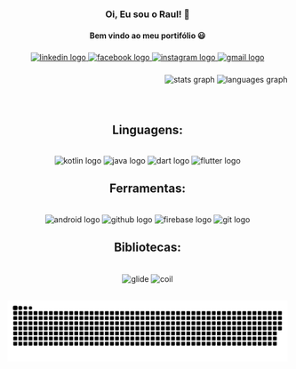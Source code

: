 <div align="center">

### Oi, Eu sou o Raul! 👋
#### Bem vindo ao meu portifólio 😃
  
  </div>

  ###
<div align="center">
  <a href="https://www.linkedin.com/in/raulsarai/" target="_blank">
    <img src="https://raw.githubusercontent.com/maurodesouza/profile-readme-generator/master/src/assets/icons/social/linkedin/default.svg" width="130" height="30" alt="linkedin logo"  />
  </a>
  <a href="https://www.facebook.com/raul.msarai" target="_blank">
    <img src="https://raw.githubusercontent.com/maurodesouza/profile-readme-generator/master/src/assets/icons/social/facebook/default.svg" width="130" height="30" alt="facebook logo"  />
  </a>
  <a href="https://www.instagram.com/raul_msarai/" target="_blank">
    <img src="https://raw.githubusercontent.com/maurodesouza/profile-readme-generator/master/src/assets/icons/social/instagram/default.svg" width="130" height="30" alt="instagram logo"  />
  </a>
  <a href="raulmauro.sj@gmail.com" target="_blank">
    <img src="https://raw.githubusercontent.com/maurodesouza/profile-readme-generator/master/src/assets/icons/social/gmail/default.svg" width="130" height="30" alt="gmail logo"  />
  </a>
</div>

###
<div>
  </div>


###
<div align="right">
  <img src="https://github-readme-stats.vercel.app/api?hide_title=false&hide_rank=false&show_icons=true&include_all_commits=true&count_private=true&disable_animations=false&theme=dark&locale=pt-br&hide_border=true&username=raulsarai" height="150" alt="stats graph"  />
  <img src="https://github-readme-stats.vercel.app/api/top-langs?locale=pt-br&hide_title=false&layout=compact&card_width=320&langs_count=10&theme=dark&hide_border=true&username=raulsarai" height="150" alt="languages graph"  />
</div>

###


  
  
<div style="display: inline_block" align="center"><br>
  
 ##
 ## Linguagens:
    
</div>
    
<div style="display: inline_block" align="center"><br>
  

<div align="center">
  <img src="https://cdn.jsdelivr.net/gh/devicons/devicon/icons/kotlin/kotlin-original.svg" height="50" width="120" alt="kotlin logo"  />
  <img src="https://cdn.jsdelivr.net/gh/devicons/devicon/icons/java/java-original.svg" height="50" width="120" alt="java logo"  />
  <img src="https://cdn.jsdelivr.net/gh/devicons/devicon/icons/dart/dart-original.svg" height="50" width="120" alt="dart logo"  />
  <img src="https://cdn.jsdelivr.net/gh/devicons/devicon/icons/flutter/flutter-original.svg" height="50" width="120" alt="flutter logo"  />
</div>

###
  
  ##
  ## Ferramentas:
  
  </div>
  
 <div style="display: inline_block" align="center"><br>
  
  <div align="center">
  <img src="https://cdn.jsdelivr.net/gh/devicons/devicon/icons/android/android-original.svg" height="50" width="120" alt="android logo"  />
  <img src="https://cdn.jsdelivr.net/gh/devicons/devicon/icons/androidstudio/androidstudio-plain-wordmark.svg" height="60" width="100" alt="github logo"  />
  <img src="https://cdn.jsdelivr.net/gh/devicons/devicon/icons/firebase/firebase-plain.svg" height="50" width="120" alt="firebase logo"  />
  <img src="https://cdn.jsdelivr.net/gh/devicons/devicon/icons/git/git-original.svg" height="50" width="120" alt="git logo"  />
</div>

###


##   
## Bibliotecas:
   </div>
  
  <div> 
  
<div style="display: inline_block" align="center"><br>
  
  <img align="center" alt="glide" height="70" width="210" src="https://github.com/bumptech/glide/raw/master/static/glide_logo.png">
  <img align="center" alt="coil" height="50" width="100" src="https://coil-kt.github.io/coil/logo.svg">

  ##
  
  <div> 
    
 
 ![Snake animation](https://github.com/raulsarai/raulsarai/blob/output/github-contribution-grid-snake.svg)
 
</div>
          
          

